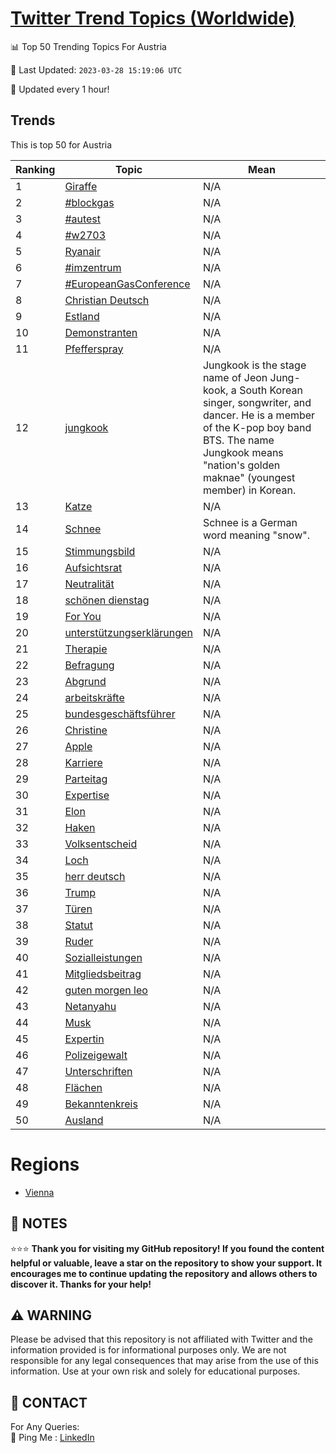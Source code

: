 [Twitter Trend Topics (Worldwide)](https://github.com/ErcinDedeoglu/Twitter-Trend-Topics)
==========


📊 Top 50 Trending Topics For Austria

📆 Last Updated: `2023-03-28 15:19:06 UTC`

🔧 Updated every 1 hour!


## Trends

This is top 50 for Austria

| Ranking | Topic | Mean |
| ------- | ------------ | ------------ |
| 1 | [Giraffe](http://twitter.com/search?q=Giraffe) | N/A |
| 2 | [#blockgas](http://twitter.com/search?q=%23blockgas) | N/A |
| 3 | [#autest](http://twitter.com/search?q=%23autest) | N/A |
| 4 | [#w2703](http://twitter.com/search?q=%23w2703) | N/A |
| 5 | [Ryanair](http://twitter.com/search?q=Ryanair) | N/A |
| 6 | [#imzentrum](http://twitter.com/search?q=%23imzentrum) | N/A |
| 7 | [#EuropeanGasConference](http://twitter.com/search?q=%23EuropeanGasConference) | N/A |
| 8 | [Christian Deutsch](http://twitter.com/search?q=Christian+Deutsch) | N/A |
| 9 | [Estland](http://twitter.com/search?q=Estland) | N/A |
| 10 | [Demonstranten](http://twitter.com/search?q=Demonstranten) | N/A |
| 11 | [Pfefferspray](http://twitter.com/search?q=Pfefferspray) | N/A |
| 12 | [jungkook](http://twitter.com/search?q=jungkook) | Jungkook is the stage name of Jeon Jung-kook, a South Korean singer, songwriter, and dancer. He is a member of the K-pop boy band BTS. The name Jungkook means "nation's golden maknae" (youngest member) in Korean. |
| 13 | [Katze](http://twitter.com/search?q=Katze) | N/A |
| 14 | [Schnee](http://twitter.com/search?q=Schnee) | Schnee is a German word meaning "snow". |
| 15 | [Stimmungsbild](http://twitter.com/search?q=Stimmungsbild) | N/A |
| 16 | [Aufsichtsrat](http://twitter.com/search?q=Aufsichtsrat) | N/A |
| 17 | [Neutralität](http://twitter.com/search?q=Neutralit%c3%a4t) | N/A |
| 18 | [schönen dienstag](http://twitter.com/search?q=sch%c3%b6nen+dienstag) | N/A |
| 19 | [For You](http://twitter.com/search?q=For+You) | N/A |
| 20 | [unterstützungserklärungen](http://twitter.com/search?q=unterst%c3%bctzungserkl%c3%a4rungen) | N/A |
| 21 | [Therapie](http://twitter.com/search?q=Therapie) | N/A |
| 22 | [Befragung](http://twitter.com/search?q=Befragung) | N/A |
| 23 | [Abgrund](http://twitter.com/search?q=Abgrund) | N/A |
| 24 | [arbeitskräfte](http://twitter.com/search?q=arbeitskr%c3%a4fte) | N/A |
| 25 | [bundesgeschäftsführer](http://twitter.com/search?q=bundesgesch%c3%a4ftsf%c3%bchrer) | N/A |
| 26 | [Christine](http://twitter.com/search?q=Christine) | N/A |
| 27 | [Apple](http://twitter.com/search?q=Apple) | N/A |
| 28 | [Karriere](http://twitter.com/search?q=Karriere) | N/A |
| 29 | [Parteitag](http://twitter.com/search?q=Parteitag) | N/A |
| 30 | [Expertise](http://twitter.com/search?q=Expertise) | N/A |
| 31 | [Elon](http://twitter.com/search?q=Elon) | N/A |
| 32 | [Haken](http://twitter.com/search?q=Haken) | N/A |
| 33 | [Volksentscheid](http://twitter.com/search?q=Volksentscheid) | N/A |
| 34 | [Loch](http://twitter.com/search?q=Loch) | N/A |
| 35 | [herr deutsch](http://twitter.com/search?q=herr+deutsch) | N/A |
| 36 | [Trump](http://twitter.com/search?q=Trump) | N/A |
| 37 | [Türen](http://twitter.com/search?q=T%c3%bcren) | N/A |
| 38 | [Statut](http://twitter.com/search?q=Statut) | N/A |
| 39 | [Ruder](http://twitter.com/search?q=Ruder) | N/A |
| 40 | [Sozialleistungen](http://twitter.com/search?q=Sozialleistungen) | N/A |
| 41 | [Mitgliedsbeitrag](http://twitter.com/search?q=Mitgliedsbeitrag) | N/A |
| 42 | [guten morgen leo](http://twitter.com/search?q=guten+morgen+leo) | N/A |
| 43 | [Netanyahu](http://twitter.com/search?q=Netanyahu) | N/A |
| 44 | [Musk](http://twitter.com/search?q=Musk) | N/A |
| 45 | [Expertin](http://twitter.com/search?q=Expertin) | N/A |
| 46 | [Polizeigewalt](http://twitter.com/search?q=Polizeigewalt) | N/A |
| 47 | [Unterschriften](http://twitter.com/search?q=Unterschriften) | N/A |
| 48 | [Flächen](http://twitter.com/search?q=Fl%c3%a4chen) | N/A |
| 49 | [Bekanntenkreis](http://twitter.com/search?q=Bekanntenkreis) | N/A |
| 50 | [Ausland](http://twitter.com/search?q=Ausland) | N/A |



# Regions

* [Vienna](</Austria/Vienna.md>)



## 📝 NOTES

⭐⭐⭐ **Thank you for visiting my GitHub repository! If you found the content helpful or valuable, leave a star on the repository to show your support. It encourages me to continue updating the repository and allows others to discover it. Thanks for your help!**


## ⚠️ WARNING

Please be advised that this repository is not affiliated with Twitter and the information provided is for informational purposes only. We are not responsible for any legal consequences that may arise from the use of this information. Use at your own risk and solely for educational purposes.


## 📨 CONTACT

 For Any Queries:  
            🏓 Ping Me : [LinkedIn](https://www.linkedin.com/in/ercindedeoglu/)
